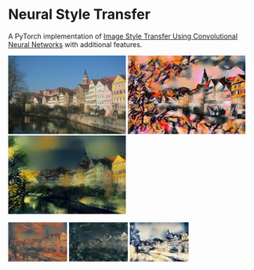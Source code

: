 # Neural Style Transfer
A PyTorch implementation of [Image Style Transfer Using Convolutional Neural Networks](https://www.cv-foundation.org/openaccess/content_cvpr_2016/papers/Gatys_Image_Style_Transfer_CVPR_2016_paper.pdf)
with additional features.

<p float="left">
    <img src="examples/Tuebingen_Neckarfront.jpeg" width="240" height="160"/>
    <img src="examples/kandinsky.jpg" width="240" height="160"/>
    <img src="examples/shipwreck.jpg" width="240" height="160"/>
</p>

<p float="left">
    <img src="examples/scream.jpg" width="120" height="80"/>
    <img src="examples/picasso.jpg" width="120" height="80"/>
    <img src="examples/great_wave.jpg" width="120" height="80"/>
</p>

